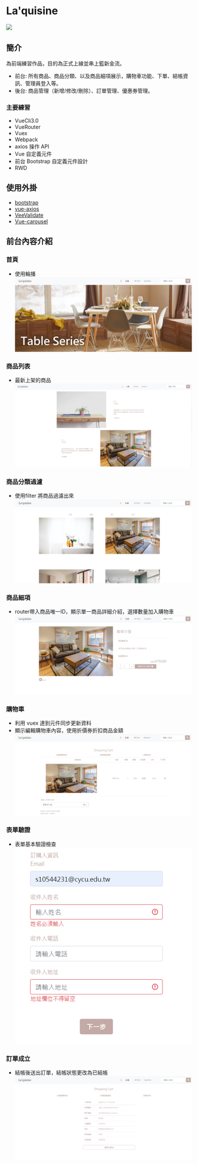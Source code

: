 # La'quisine

![](https://linyuhsuan.github.io/vuefinal/#/)

## 簡介
為前端練習作品，目的為正式上線並串上籃新金流。
+ 前台: 所有商品、商品分類、以及商品細項展示，購物車功能、下單、結帳資訊、管理員登入等。
+ 後台: 商品管理（新增/修改/刪除）、訂單管理、優惠券管理。

### 主要練習
+ VueCli3.0
+ VueRouter
+ Vuex
+ Webpack
+ axios 操作 API
+ Vue 自定義元件
+ 前台 Bootstrap 自定義元件設計
+ RWD

## 使用外掛
+ [bootstrap](https://bootstrap.hexschool.com/)
+ [vue-axios](https://www.npmjs.com/package/vue-axios)
+ [VeeValidate](https://baianat.github.io/vee-validate/)
+ [Vue-carousel](https://www.npmjs.com/package/vue-carousel)
## 前台內容介紹
### 首頁
- 使用輪播
![](https://github.com/linyuhsuan/vuefinal/blob/master/static/img/home.png)

### 商品列表
- 最新上架的商品
![](https://github.com/linyuhsuan/vuefinal/blob/master/static/img/productlist.png)

### 商品分類過濾
- 使用filter 將商品過濾出來
![](https://github.com/linyuhsuan/vuefinal/blob/master/static/img/filter.png)

### 商品細項
- router帶入商品唯一ID，顯示單一商品詳細介紹，選擇數量加入購物車
![](https://github.com/linyuhsuan/vuefinal/blob/master/static/img/product.png)

### 購物車
- 利用 vuex 達到元件同步更新資料
- 顯示編輯購物車內容，使用折價券折扣商品金額
![](https://github.com/linyuhsuan/vuefinal/blob/master/static/img/shoppingCart.png)

### 表單驗證
- 表單基本驗證檢查
![](https://github.com/linyuhsuan/vuefinal/blob/master/static/img/form.png)

### 訂單成立
- 結帳後送出訂單，結帳狀態更改為已結帳
![](https://github.com/linyuhsuan/vuefinal/blob/master/static/img/check.png)


